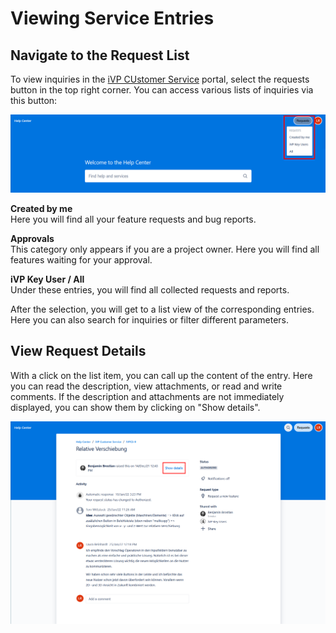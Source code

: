 # Viewing Service Entries

## Navigate to the Request List

To view inquiries in the [iVP CUstomer Service](README.md) portal, select the requests button in the top right corner. You can access various lists of inquiries via this button: 

![Find Requests](../../.gitbook/assets/ViewRequests_1.png)

**Created by me**  
Here you will find all your feature requests and bug reports.  

**Approvals**  
This category only appears if you are a project owner. Here you will find all features waiting for your approval. 

**iVP Key User / All**  
Under these entries, you will find all collected requests and reports. 

After the selection, you will get to a list view of the corresponding entries. Here you can also search for inquiries or filter different parameters.  

## View Request Details

With a click on the list item, you can call up the content of the entry. Here you can read the description, view attachments, or read and write comments. If the description and attachments are not immediately displayed, you can show them by clicking on "Show details". 

![Request details](../../.gitbook/assets/ViewRequests_2.png)
